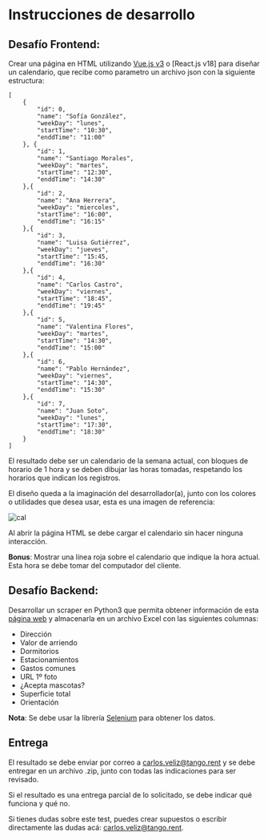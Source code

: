 # Instrucciones de desarrollo

## Desafío Frontend:

Crear una página en HTML utilizando [Vue.js v3](https://vuejs.org/) o [React.js v18] para diseñar un calendario, que recibe como parametro un archivo json con la siguiente estructura:

```
[
    {
        "id": 0,
        "name": "Sofía González",
        "weekDay": "lunes",
        "startTime": "10:30",
        "enddTime": "11:00"
    }, {
        "id": 1,
        "name": "Santiago Morales",
        "weekDay": "martes",
        "startTime": "12:30",
        "enddTime": "14:30"
    },{
        "id": 2,
        "name": "Ana Herrera",
        "weekDay": "miercoles",
        "startTime": "16:00",
        "enddTime": "16:15"
    },{
        "id": 3,
        "name": "Luisa Gutiérrez",
        "weekDay": "jueves",
        "startTime": "15:45,
        "enddTime": "16:30"
    },{
        "id": 4,
        "name": "Carlos Castro",
        "weekDay": "viernes",
        "startTime": "18:45",
        "enddTime": "19:45"
    },{
        "id": 5,
        "name": "Valentina Flores",
        "weekDay": "martes",
        "startTime": "14:30",
        "enddTime": "15:00"
    },{
        "id": 6,
        "name": "Pablo Hernández",
        "weekDay": "viernes",
        "startTime": "14:30",
        "enddTime": "15:30"
    },{
        "id": 7,
        "name": "Juan Soto",
        "weekDay": "lunes",
        "startTime": "17:30",
        "enddTime": "18:30"
    }
]
```
El resultado debe ser un calendario de la semana actual, con bloques de horario de 1 hora y se deben dibujar las horas tomadas, respetando los horarios que indican los registros.

El diseño queda a la imaginación del desarrollador(a), junto con los colores o utilidades que desea usar, esta es una imagen de referencia:

![cal](https://user-images.githubusercontent.com/3177719/224832396-8049dbe2-5de6-43f6-b3eb-43df6bc50ca9.png)

Al abrir la página HTML se debe cargar el calendario sin hacer ninguna interacción.

**Bonus**: Mostrar una línea roja sobre el calendario que indique la hora actual. Esta hora se debe tomar del computador del cliente.

## Desafío Backend:

Desarrollar un scraper en Python3 que permita obtener información de esta [página web](https://renter.tangoapp.rent/advanced-search?p=all) y almacenarla en un archivo Excel con las siguientes columnas:

* Dirección
* Valor de arriendo
* Dormitorios
* Estacionamientos
* Gastos comunes
* URL 1º foto
* ¿Acepta mascotas?
* Superficie total
* Orientación 


**Nota**: Se debe usar la librería [Selenium](https://pypi.org/project/selenium/) para obtener los datos.


## Entrega
El resultado se debe enviar por correo a carlos.veliz@tango.rent y se debe entregar en un archivo .zip, junto con todas las indicaciones para ser revisado.

Si el resultado es una entrega parcial de lo solicitado, se debe indicar qué funciona y qué no.

Si tienes dudas sobre este test, puedes crear supuestos o escribir directamente las dudas acá: carlos.veliz@tango.rent.
